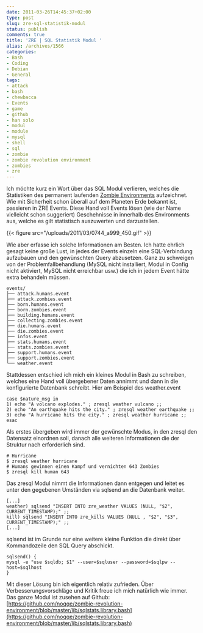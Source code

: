 ```yaml
---
date: 2011-03-26T14:45:37+02:00
type: post
slug: zre-sql-statistik-modul
status: publish
comments: true
title: 'ZRE | SQL Statistik Modul '
alias: /archives/1566
categories:
- Bash
- Coding
- Debian
- General
tags:
- attack
- bash
- chewbacca
- Events
- game
- github
- han solo
- modul
- module
- mysql
- shell
- sql
- zombie
- zombie revolution environment
- zombies
- zre
---
```


Ich möchte kurz ein Wort über das SQL Modul verlieren, welches die Statistiken des permanent laufenden [Zombie Environments](http://zombies.n0q.org) aufzeichnet. Wie mit Sicherheit schon überall auf dem Planeten Erde bekannt ist, passieren in ZRE Events. Diese Hand voll Events lösen (wie der Name vielleicht schon suggeriert) Geschehnisse in innerhalb des Environments aus, welche es gilt statistisch auszuwerten und darzustellen.

{{< figure src="/uploads/2011/03/0744_a999_450.gif" >}}

Wie aber erfasse ich solche Informationen am Besten. Ich hatte ehrlich gesagt keine große Lust, in jedes der Events einzeln eine SQL-Verbindung aufzubauen und den gewünschten Query abzusetzen. Ganz zu schweigen von der Problemfallbehandlung (MySQL nicht installiert, Modul in Config nicht aktiviert, MySQL nicht erreichbar usw.) die ich in jedem Event hätte extra behandeln müssen.


    events/
    ├── attack.humans.event
    ├── attack.zombies.event
    ├── born.humans.event
    ├── born.zombies.event
    ├── building.humans.event
    ├── collecting.zombies.event
    ├── die.humans.event
    ├── die.zombies.event
    ├── infos.event
    ├── stats.humans.event
    ├── stats.zombies.event
    ├── support.humans.event
    ├── support.zombies.event
    └── weather.event


Stattdessen entschied ich mich ein kleines Modul in Bash zu schreiben, welches eine Hand voll übergebener Daten annimmt und dann in die konfigurierte Datenbank schreibt.  Hier am Beispiel des weather.event

```
case $nature_msg in
1) echo "A volcano explodes." ; zresql weather vulcano ;;
2) echo "An earthquake hits the city." ; zresql weather earthquake ;;
3) echo "A hurricane hits the city." ; zresql weather hurricane ;;
esac
```


Als erstes übergeben wird immer der gewünschte Modus, in den zresql den Datensatz einordnen soll, danach alle weiteren Informationen die der Struktur nach erforderlich sind.

```
# Hurricane
$ zresql weather hurricane
# Humans gewinnen einen Kampf und vernichten 643 Zombies
$ zresql kill human 643
```


Das zresql Modul nimmt die Informationen dann entgegen und leitet es unter den gegebenen Umständen via sqlsend an die Datenbank weiter.

```
[...]
weather) sqlsend "INSERT INTO zre_weather VALUES (NULL, "$2", CURRENT_TIMESTAMP);" ;;
kill) sqlsend "INSERT INTO zre_kills VALUES (NULL , "$2", "$3", CURRENT_TIMESTAMP);" ;;
[...]
```


sqlsend ist im Grunde nur eine weitere kleine Funktion die direkt über Kommandozeile den SQL Query abschickt.

```
sqlsend() {
mysql -e "use $sqldb; $1" --user=$sqluser --password=$sqlpw --host=$sqlhost
}
```


Mit dieser Lösung bin ich eigentlich relativ zufrieden. Über Verbesserungsvorschläge und Kritik freue ich mich natürlich wie immer. Das ganze Modul ist zusehen auf Github:  [https://github.com/noqqe/zombie-revolution-environment/blob/master/lib/sqlstats.library.bash](https://github.com/noqqe/zombie-revolution-environment/blob/master/lib/sqlstats.library.bash)
